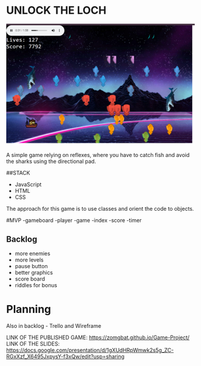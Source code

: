 # UNLOCK THE LOCH

![Image](<assets/fotos2/Screenshot 2024-02-01 092715.png>)

A simple game relying on reflexes, where you have to catch fish and avoid the sharks using the directional pad. 

##STACK
- JavaScript
- HTML
- CSS

The approach for this game is to use classes and orient the code to objects.

#MVP
-gameboard
-player
-game
-index
-score
-timer

## Backlog

- more enemies
- more levels
- pause button
- better graphics
- score board
- riddles for bonus 

# Planning

Also in backlog - Trello and Wireframe

LINK OF THE PUBLISHED GAME: https://zomgbat.github.io/Game-Project/
LINK OF THE SLIDES: https://docs.google.com/presentation/d/1gXUdHRpWmwk2s5g_ZC-RGxXzf_X6495JxpysY-f3xQw/edit?usp=sharing
